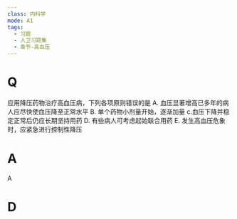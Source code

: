 ```yaml
---
class: 内科学
mode: A1
tags:
  - 习题
  - 人卫习题集
  - 章节-高血压
---
```


# Q
应用降压药物治疗高血压病，下列各项原则错误的是
A. 血压显著增高已多年的病人应尽快使血压降至正常水平
B. 单个药物小剂量开始，逐渐加量
c.血压下降并稳定正常后仍应长期坚持用药
D. 有些病人可考虑起始联合用药
E. 发生高血压危象时，应紧急进行控制性降压
# A
A
# D
